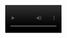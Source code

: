 <video src='(https://yandex.ru/search/?text=%3Ciframe+src%3D%22https%3A%2F%2Fvk.com%2Fvideo_ext.php%3Foid%3D-154906069%26id%3D456244952%26hd%3D2%26autoplay%3D1%22+width%3D%22853%22+height%3D%22480%22+allow%3D%22autoplay%3B+encrypted-media%3B+fullscreen%3B+picture-in-picture%3B+screen-wake-lock%3B%22+frameborder%3D%220%22+allowfullscreen%3E%3C%2Fiframe%3E&clid=2506513&banerid=6300000000%3A66f83c727e98367637d231c9&win=661&lr=21621)' width=180/>
